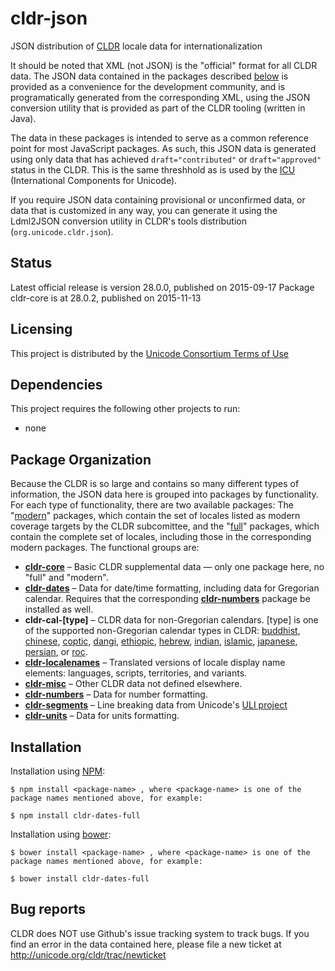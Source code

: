 # cldr-json

JSON distribution of [CLDR](http://cldr.unicode.org/) locale data for internationalization

It should be noted that XML (not JSON) is the "official" format for all CLDR data.  The
JSON data contained in the packages described [below](#package-organization) is provided
as a convenience for the development community, and is programatically generated from the
corresponding XML, using the JSON conversion utility that is provided as part of the CLDR
tooling (written in Java).

The data in these packages is intended to serve as a common reference point for most
JavaScript packages. As such, this JSON data is generated using only data that has achieved
`draft="contributed"` or `draft="approved"` status in the CLDR. This is the same threshhold
as is used by the [ICU](http://icu-project.org) (International Components for Unicode).

If you require JSON data containing provisional or unconfirmed data, or data that is customized
in any way, you can generate it using the Ldml2JSON conversion utility in CLDR's tools
distribution (`org.unicode.cldr.json`).

## Status
Latest official release is version 28.0.0, published on 2015-09-17
Package cldr-core is at 28.0.2, published on 2015-11-13

## Licensing

This project is distributed by the [Unicode Consortium Terms of Use](http://unicode.org/repos/cldr/trunk/unicode-license.txt)

## Dependencies

This project requires the following other projects to run:
 * none

## Package Organization

Because the CLDR is so large and contains so many different types of information, the JSON data
here is grouped into packages by functionality. For each type of functionality, there are two
available packages: The "[modern][]" packages, which contain the set of locales listed as modern
coverage targets by the CLDR subcomittee, and the "[full][]" packages, which contain the complete
set of locales, including those in the corresponding modern packages. The functional groups are:

 - **[cldr-core][]**        – Basic CLDR supplemental data — only one package here, no "full" and "modern".
 - **[cldr-dates][]**       – Data for date/time formatting, including data for Gregorian calendar.
Requires that the corresponding **[cldr-numbers][]** package be installed as well.
 - **cldr-cal-[type]**      – CLDR data for non-Gregorian calendars. [type] is one of the supported non-Gregorian calendar types in CLDR: 
[buddhist][], [chinese][], [coptic][], [dangi][], [ethiopic][], [hebrew][], [indian][], [islamic][], [japanese][], [persian][], or [roc][].
 - **[cldr-localenames][]** – Translated versions of locale display name elements: languages, scripts, territories, and variants.
 - **[cldr-misc][]**        – Other CLDR data not defined elsewhere.
 - **[cldr-numbers][]**     – Data for number formatting.
 - **[cldr-segments][]**    – Line breaking data from Unicode's [ULI project](http://uli.unicode.org/)
 - **[cldr-units][]**       – Data for units formatting.

## Installation

Installation using [NPM](https://www.npmjs.com):

    $ npm install <package-name> , where <package-name> is one of the package names mentioned above, for example:

    $ npm install cldr-dates-full

Installation using [bower](http://bower.io):

    $ bower install <package-name> , where <package-name> is one of the package names mentioned above, for example:

    $ bower install cldr-dates-full

## Bug reports

CLDR does NOT use Github's issue tracking system to track bugs.  If you find an error in
the data contained here, please file a new ticket at http://unicode.org/cldr/trac/newticket

[cldr-core]: https://github.com/unicode-cldr/cldr-core
[cldr-dates]: https://github.com/unicode-cldr?query=cldr-dates
[cldr-localenames]: https://github.com/unicode-cldr?query=cldr-localenames
[cldr-misc]: https://github.com/unicode-cldr?query=cldr-misc
[cldr-numbers]: https://github.com/unicode-cldr?query=cldr-numbers
[cldr-segments]: https://github.com/unicode-cldr?query=cldr-segments
[cldr-units]: https://github.com/unicode-cldr?query=cldr-units
[buddhist]: https://github.com/unicode-cldr?query=cldr-cal-buddhist
[chinese]: https://github.com/unicode-cldr?query=cldr-cal-chinese
[coptic]: https://github.com/unicode-cldr?query=cldr-cal-coptic
[dangi]: https://github.com/unicode-cldr?query=cldr-cal-dangi
[ethiopic]: https://github.com/unicode-cldr?query=cldr-cal-ethiopic
[hebrew]: https://github.com/unicode-cldr?query=cldr-cal-hebrew
[indian]: https://github.com/unicode-cldr?query=cldr-cal-indian
[islamic]: https://github.com/unicode-cldr?query=cldr-cal-islamic
[japanese]: https://github.com/unicode-cldr?query=cldr-cal-japanese
[persian]: https://github.com/unicode-cldr?query=cldr-cal-persian
[roc]: https://github.com/unicode-cldr?query=cldr-cal-roc
[modern]: https://github.com/unicode-cldr?query=modern
[full]: https://github.com/unicode-cldr?query=full
